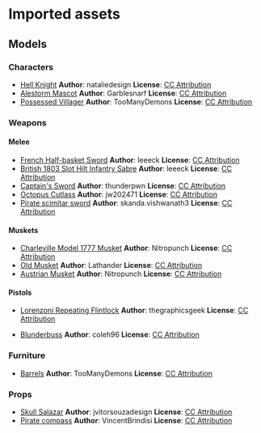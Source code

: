 # Imported assets
## Models
### Characters
- [Hell Knight](https://sketchfab.com/3d-models/doom-hell-knight-2ff3458809da4f3d867a9edfc3ee5f43)
  **Author**: nataliedesign
  **License**: [CC Attribution](http://creativecommons.org/licenses/by/4.0/)
- [Alestorm Mascot](https://sketchfab.com/3d-models/alestorm-mascot-fanart-742b60edb06f4801a0df289afc038058)
  **Author**: Garblesnarf
  **License**: [CC Attribution](http://creativecommons.org/licenses/by/4.0/)
- [Possessed Villager](https://sketchfab.com/3d-models/possessed-villager-60e39b9f42cc418887eea45157f24e42)
  **Author**: TooManyDemons
  **License**: [CC Attribution](http://creativecommons.org/licenses/by/4.0/)

### Weapons
#### Melee
- [French Half-basket Sword](https://sketchfab.com/3d-models/french-half-basket-sword-of-1750-9c131770c72549b1bc8d29c2c5665212)
  **Author**: leeeck
  **License**: [CC Attribution](http://creativecommons.org/licenses/by/4.0/)
- [British 1803 Slot Hilt Infantry Sabre](https://sketchfab.com/3d-models/british-1803-slot-hilt-infantry-sabre-d3cfc74714a74262859cb78fb7e58fde)
  **Author**: leeeck
  **License**: [CC Attribution](http://creativecommons.org/licenses/by/4.0/)
- [Captain's Sword](https://sketchfab.com/3d-models/captains-sword-2c270885cd55439bb919fe7d69c01c70)
  **Author**: thunderpwn
  **License**: [CC Attribution](http://creativecommons.org/licenses/by/4.0/)
- [Octopus Cutlass](https://sketchfab.com/3d-models/octopus-cutlass-f5ba95d8409a44f180ab84e361183d4a)
  **Author**: jw202471
  **License**: [CC Attribution](http://creativecommons.org/licenses/by/4.0/)
- [Pirate scimitar sword](https://sketchfab.com/3d-models/pirate-scimitar-sword-8d5a1d586c554cb0b4afacee0388612e)
  **Author**: skanda.vishwanath3
  **License**: [CC Attribution](http://creativecommons.org/licenses/by/4.0/)

#### Muskets
- [Charleville Model 1777 Musket](https://sketchfab.com/3d-models/charleville-model-1777-musket-5fe8c3aa1a454d559e768f1556950082)
  **Author**: Nitropunch
  **License**: [CC Attribution](http://creativecommons.org/licenses/by/4.0/)
- [Old Musket](https://sketchfab.com/3d-models/old-musket-48f60e8cc54f4e64961f2e3ebcac5432)
  **Author**: Lathander
  **License**: [CC Attribution](http://creativecommons.org/licenses/by/4.0/)
- [Austrian Musket](https://sketchfab.com/3d-models/austrian-musket-434934d2db8f48d0aa8e964164de47bc)
  **Author**: Nitropunch
  **License**: [CC Attribution](http://creativecommons.org/licenses/by/4.0/)

#### Pistols
- [Lorenzoni Repeating Flintlock](https://sketchfab.com/3d-models/lorenzoni-repeating-flintlock-d01bda3588dc47e1923bb13ba6cdd9d3)
  **Author**: thegraphicsgeek
  **License**: [CC Attribution](http://creativecommons.org/licenses/by/4.0/)

- [Blunderbuss](https://sketchfab.com/3d-models/blunderbuss-4d266138c7c24d3ba5c14eb6553207a3)
  **Author**: coleh96
  **License**: [CC Attribution](http://creativecommons.org/licenses/by/4.0/)

### Furniture
- [Barrels](https://sketchfab.com/3d-models/barrels-1009f5c51391437e9ed2b97f04b9af31)
  **Author**: TooManyDemons
  **License**: [CC Attribution](http://creativecommons.org/licenses/by/4.0/)

### Props
- [Skull Salazar](https://sketchfab.com/3d-models/skull-salazar-downloadable-eeed09437afb4e1ea8a6ff3b0e9964ad)
  **Author**: jvitorsouzadesign
  **License**: [CC Attribution](http://creativecommons.org/licenses/by/4.0/)
- [Pirate compass](https://sketchfab.com/3d-models/pirate-compass-3a51cfca26b34da7a8ac02af373cd130)
  **Author**: VincentBrindisi
  **License**: [CC Attribution](http://creativecommons.org/licenses/by/4.0/)
